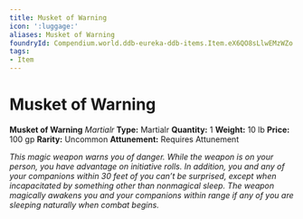 ```yaml
---
title: Musket of Warning
icon: ':luggage:'
aliases: Musket of Warning
foundryId: Compendium.world.ddb-eureka-ddb-items.Item.eX6QO8sLlwEMzWZo
tags:
- Item
---
```


# Musket of Warning

**Musket of Warning**
_Martialr_
**Type:** Martialr
**Quantity:** 1
**Weight:** 10 lb
**Price:** 100 gp
**Rarity:** Uncommon
**Attunement:** Requires Attunement

*This magic weapon warns you of danger. While the weapon is on your person, you have advantage on initiative rolls. In addition, you and any of your companions within 30 feet of you can’t be surprised, except when incapacitated by something other than nonmagical sleep. The weapon magically awakens you and your companions within range if any of you are sleeping naturally when comb<span class="No-Break">at begins.</span>*